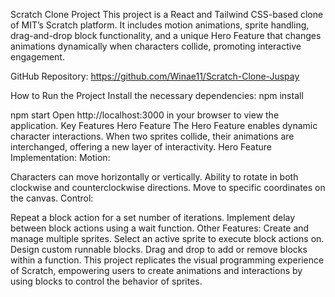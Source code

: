 Scratch Clone Project
This project is a React and Tailwind CSS-based clone of MIT’s Scratch platform. It includes motion animations, sprite handling, drag-and-drop block functionality, and a unique Hero Feature that changes animations dynamically when characters collide, promoting interactive engagement.

GitHub Repository:
https://github.com/Winae11/Scratch-Clone-Juspay

How to Run the Project
Install the necessary dependencies:
npm install

npm start
Open http://localhost:3000 in your browser to view the application.
Key Features
Hero Feature
The Hero Feature enables dynamic character interactions.
When two sprites collide, their animations are interchanged, offering a new layer of interactivity.
Hero Feature Implementation:
Motion:

Characters can move horizontally or vertically.
Ability to rotate in both clockwise and counterclockwise directions.
Move to specific coordinates on the canvas.
Control:

Repeat a block action for a set number of iterations.
Implement delay between block actions using a wait function.
Other Features:
Create and manage multiple sprites.
Select an active sprite to execute block actions on.
Design custom runnable blocks.
Drag and drop to add or remove blocks within a function.
This project replicates the visual programming experience of Scratch, empowering users to create animations and interactions by using blocks to control the behavior of sprites.
